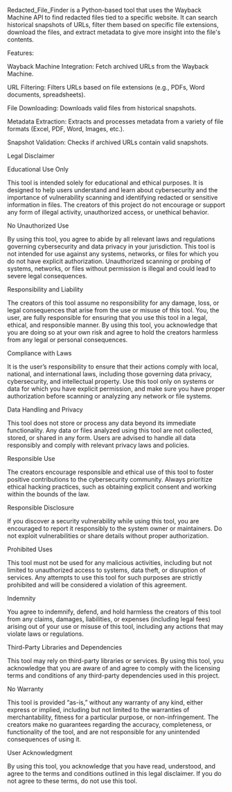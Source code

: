 Redacted_File_Finder is a Python-based tool that uses the Wayback Machine API to find redacted files tied to a specific website. It can search historical snapshots of URLs, filter them based on specific file extensions, download the files, and extract metadata to give more insight into the file's contents.

Features:

Wayback Machine Integration: Fetch archived URLs from the Wayback Machine.

URL Filtering: Filters URLs based on file extensions (e.g., PDFs, Word documents, spreadsheets).

File Downloading: Downloads valid files from historical snapshots.

Metadata Extraction: Extracts and processes metadata from a variety of file formats (Excel, PDF, Word, Images, etc.).

Snapshot Validation: Checks if archived URLs contain valid snapshots.



Legal Disclaimer

Educational Use Only

This tool is intended solely for educational and ethical purposes. It is designed to help users understand and learn about cybersecurity and the 
importance of vulnerability scanning and identifying redacted or sensitive information in files. The creators of this project do not encourage or 
support any form of illegal activity, unauthorized access, or unethical behavior.

No Unauthorized Use

By using this tool, you agree to abide by all relevant laws and regulations governing cybersecurity and data privacy in your jurisdiction. This tool 
is not intended for use against any systems, networks, or files for which you do not have explicit authorization. Unauthorized scanning or probing of 
systems, networks, or files without permission is illegal and could lead to severe legal consequences.

Responsibility and Liability

The creators of this tool assume no responsibility for any damage, loss, or legal consequences that arise from the use or misuse of this tool. You, 
the user, are fully responsible for ensuring that you use this tool in a legal, ethical, and responsible manner. By using this tool, you acknowledge 
that you are doing so at your own risk and agree to hold the creators harmless from any legal or personal consequences.

Compliance with Laws

It is the user’s responsibility to ensure that their actions comply with local, national, and international laws, including those governing data privacy, 
cybersecurity, and intellectual property. Use this tool only on systems or data for which you have explicit permission, and make sure you have proper 
authorization before scanning or analyzing any network or file systems.

Data Handling and Privacy

This tool does not store or process any data beyond its immediate functionality. Any data or files analyzed using this tool are not collected, stored, or 
shared in any form. Users are advised to handle all data responsibly and comply with relevant privacy laws and policies.

Responsible Use

The creators encourage responsible and ethical use of this tool to foster positive contributions to the cybersecurity community. Always prioritize ethical 
hacking practices, such as obtaining explicit consent and working within the bounds of the law.

Responsible Disclosure

If you discover a security vulnerability while using this tool, you are encouraged to report it responsibly to the system owner or maintainers. Do not exploit 
vulnerabilities or share details without proper authorization.

Prohibited Uses

This tool must not be used for any malicious activities, including but not limited to unauthorized access to systems, data theft, or disruption of services. 
Any attempts to use this tool for such purposes are strictly prohibited and will be considered a violation of this agreement.

Indemnity

You agree to indemnify, defend, and hold harmless the creators of this tool from any claims, damages, liabilities, or expenses (including legal fees) arising 
out of your use or misuse of this tool, including any actions that may violate laws or regulations.

Third-Party Libraries and Dependencies

This tool may rely on third-party libraries or services. By using this tool, you acknowledge that you are aware of and agree to comply with the licensing 
terms and conditions of any third-party dependencies used in this project.

No Warranty

This tool is provided “as-is,” without any warranty of any kind, either express or implied, including but not limited to the warranties of merchantability, 
fitness for a particular purpose, or non-infringement. The creators make no guarantees regarding the accuracy, completeness, or functionality of the tool, 
and are not responsible for any unintended consequences of using it.

User Acknowledgment

By using this tool, you acknowledge that you have read, understood, and agree to the terms and conditions outlined in this legal disclaimer. 
If you do not agree to these terms, do not use this tool.
